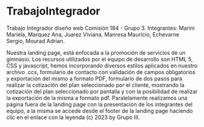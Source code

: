 # TrabajoIntegrador
Trabajo Integrador diseño web Comisión 184 - Grupo 3.
Integrantes: Marini Mariela, Marquez Ana, Juarez Viviana, Manresa Mauricio, Echevarne Sergio, Mourad Adrian.

Nuestra landing page, está enfocada a la promoción de servicios de un gimnasio. Los recursos utilizados por el equipo de desarrollo son HTML 5, CSS y javascript,
hemos incorporando diversos estilos aplicados en nuestro archivo .ccs, formulario de contacto con validación de campos obligatorios y exportación del mismo a formato PDF,
formulario de dos pasos para realizar la cotización del plan seleccionado por el cliente, mostrando la cotización del plan seleccionado por pantalla y con la posibilidad
de realizar la exportación de la misma a formato pdf. Paralelamente realizamos una página fuera de la landing page con la presentación de los integrantes del equipo, a la
misma se accede desde el footer de la landing page haciendo clic en el enlace con la leyenda (c) 2023 by Grupo III.

